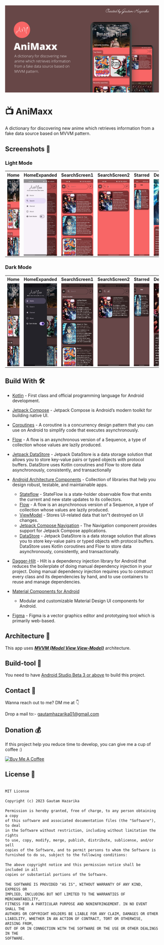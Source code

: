 ![GitHub Cards Preview](https://github.com/gautam84/AniMaxx/blob/master/art/AniMaxx.png?raw=true)

# 📺 AniMaxx
A dictionary for discovering new anime which retrieves information from a fake data source based on MVVM pattern.

## Screenshots 📱 


### Light Mode
<table style="table-layout: fixed;">
  <tr>
    <th>Home</th>
    <th>HomeExpanded</th>
    <th>SearchScreen1</th>
    <th>SearchScreen2</th>
    <th>Starred</th>
    <th>DetailScreen</th>
    <th>About</th>
  </tr>
  <tr>
    <td><img src="https://github.com/gautam84/AniMaxx/blob/master/screenshots/lightMode/HomeLight.jpeg" alt="Home" style="height: 250px; width: auto; display: block; margin: 0 auto;"></td>
    <td><img src="https://github.com/gautam84/AniMaxx/blob/master/screenshots/lightMode/HomeExpandedLight.jpeg" alt="HomeExpanded" style="height: 250px; width: auto; display: block; margin: 0 auto;"></td>
    <td><img src="https://github.com/gautam84/AniMaxx/blob/master/screenshots/lightMode/SearchScreen1Light.jpeg" alt="SearchScreen1" style="height: 250px; width: auto; display: block; margin: 0 auto;"></td>
    <td><img src="https://github.com/gautam84/AniMaxx/blob/master/screenshots/lightMode/SearchScreen2Light.jpeg" alt="SearchScreen2" style="height: 250px; width: auto; display: block; margin: 0 auto;"></td>
    <td><img src="https://github.com/gautam84/AniMaxx/blob/master/screenshots/lightMode/StarredScreenLight.jpeg" alt="Starred" style="height: 250px; width: auto; display: block; margin: 0 auto;"></td>
    <td><img src="https://github.com/gautam84/AniMaxx/blob/master/screenshots/lightMode/DetailScreenLight.jpeg" alt="DetailScreen" style="height: 250px; width: auto; display: block; margin: 0 auto;"></td>
    <td><img src="https://github.com/gautam84/AniMaxx/blob/master/screenshots/lightMode/AboutScreenLight.jpeg" alt="About" style="height: 250px; width: auto; display: block; margin: 0 auto;"></td>
  </tr>
</table>

### Dark Mode
<table style="table-layout: fixed;">
  <tr>
    <th>Home</th>
    <th>HomeExpanded</th>
    <th>SearchScreen1</th>
    <th>SearchScreen2</th>
    <th>Starred</th>
    <th>DetailScreen</th>
    <th>About</th>
  </tr>
  <tr>
    <td><img src="https://github.com/gautam84/AniMaxx/blob/master/screenshots/darkMode/HomeDark.jpeg" alt="Home" style="height: 270px; width: auto; display: block; margin: 0 auto;"></td>
    <td><img src="https://github.com/gautam84/AniMaxx/blob/master/screenshots/darkMode/HomeExpandedDark.jpeg" alt="HomeExpanded" style="height: 270px; width: auto; display: block; margin: 0 auto;"></td>
    <td><img src="https://github.com/gautam84/AniMaxx/blob/master/screenshots/darkMode/SearchScreen1Dark.jpeg" alt="SearchScreen1" style="height: 270px; width: auto; display: block; margin: 0 auto;"></td>
    <td><img src="https://github.com/gautam84/AniMaxx/blob/master/screenshots/darkMode/SearchScreen2Dark.jpeg" alt="SearchScreen2" style="height: 270px; width: auto; display: block; margin: 0 auto;"></td>
    <td><img src="https://github.com/gautam84/AniMaxx/blob/master/screenshots/darkMode/StarredScreenDark.jpeg" alt="Starred" style="height: 270px; width: auto; display: block; margin: 0 auto;"></td>
    <td><img src="https://github.com/gautam84/AniMaxx/blob/master/screenshots/darkMode/DetailScreenDark.jpeg" alt="DetailScreen" style="height: 270px; width: auto; display: block; margin: 0 auto;"></td>
    <td><img src="https://github.com/gautam84/AniMaxx/blob/master/screenshots/darkMode/AboutScreenDark.jpeg" alt="About" style="height: 270px; width: auto; display: block; margin: 0 auto;"></td>
  </tr>
</table>


## Build With 🛠

- [Kotlin](https://kotlinlang.org/) - First class and official programming language for Android
  development.
- [Jetpack Compose](https://developer.android.com/jetpack/compose) - Jetpack Compose is Android’s
  modern toolkit for building native UI.
- [Coroutines](https://kotlinlang.org/docs/reference/coroutines-overview.html) - A coroutine is a
  concurrency design pattern that you can use on Android to simplify code that executes
  asynchronously.
- [Flow](https://kotlinlang.org/docs/reference/coroutines/flow.html) - A flow is an asynchronous
  version of a Sequence, a type of collection whose values are lazily produced.
- [Jetpack DataStore](https://developer.android.com/topic/libraries/architecture/datastore) -
  Jetpack DataStore is a data storage solution that allows you to store key-value pairs or typed
  objects with protocol buffers. DataStore uses Kotlin coroutines and Flow to store data
  asynchronously, consistently, and transactionally
- [Android Architecture Components](https://developer.android.com/topic/libraries/architecture) -
  Collection of libraries that help you design robust, testable, and maintainable apps.
  - [Stateflow](https://developer.android.com/kotlin/flow/stateflow-and-sharedflow) - StateFlow is a
    state-holder observable flow that emits the current and new state updates to its collectors.
  - [Flow](https://kotlinlang.org/docs/reference/coroutines/flow.html) - A flow is an asynchronous
    version of a Sequence, a type of collection whose values are lazily produced.
  - [ViewModel](https://developer.android.com/topic/libraries/architecture/viewmodel) - Stores
    UI-related data that isn"t destroyed on UI changes.
  - [Jetpack Compose Navigation](https://developer.android.com/jetpack/compose/navigation) - The
    Navigation component provides support for Jetpack Compose applications.
  - [DataStore](https://developer.android.com/topic/libraries/architecture/datastore) - Jetpack
    DataStore is a data storage solution that allows you to store key-value pairs or typed objects
    with protocol buffers. DataStore uses Kotlin coroutines and Flow to store data asynchronously,
    consistently, and transactionally.
- [Dagger-Hilt](https://developer.android.com/training/dependency-injection/hilt-android) - Hilt is a dependency injection library for Android that reduces the     boilerplate of doing manual dependency injection in your project. Doing manual dependency injection requires you to construct every class and its                 dependencies by hand, and to use containers to reuse and manage dependencies.

- [Material Components for Android](https://github.com/material-components/material-components-android)
  - Modular and customizable Material Design UI components for Android.
- [Figma](https://figma.com/) - Figma is a vector graphics editor and prototyping tool which is
  primarily web-based.

## Architecture 🗼

This app uses [***MVVM (Model View
View-Model)***](https://developer.android.com/jetpack/docs/guide#recommended-app-arch) architecture.

## Build-tool 🧰
You need to have [Android Studio Beta 3 or above](https://developer.android.com/studio/preview) to build this project.

## Contact 📩

Wanna reach out to me? DM me at 👇

Drop a mail to:- gautamhazarika01@gmail.com

## Donation 💰

If this project help you reduce time to develop, you can give me a cup of coffee :)

<a href="https://www.buymeacoffee.com/gautam.hz" target="_blank"><img src="https://www.buymeacoffee.com/assets/img/custom_images/yellow_img.png" alt="Buy Me A Coffee" style="height: 41px !important;width: 174px !important;box-shadow: 0px 3px 2px 0px rgba(190, 190, 190, 0.5) !important;-webkit-box-shadow: 0px 3px 2px 0px rgba(190, 190, 190, 0.5) !important;" ></a>


## License 🔖

```

MIT License

Copyright (c) 2023 Gautam Hazarika

Permission is hereby granted, free of charge, to any person obtaining a copy
of this software and associated documentation files (the "Software"), to deal
in the Software without restriction, including without limitation the rights
to use, copy, modify, merge, publish, distribute, sublicense, and/or sell
copies of the Software, and to permit persons to whom the Software is
furnished to do so, subject to the following conditions:

The above copyright notice and this permission notice shall be included in all
copies or substantial portions of the Software.

THE SOFTWARE IS PROVIDED "AS IS", WITHOUT WARRANTY OF ANY KIND, EXPRESS OR
IMPLIED, INCLUDING BUT NOT LIMITED TO THE WARRANTIES OF MERCHANTABILITY,
FITNESS FOR A PARTICULAR PURPOSE AND NONINFRINGEMENT. IN NO EVENT SHALL THE
AUTHORS OR COPYRIGHT HOLDERS BE LIABLE FOR ANY CLAIM, DAMAGES OR OTHER
LIABILITY, WHETHER IN AN ACTION OF CONTRACT, TORT OR OTHERWISE, ARISING FROM,
OUT OF OR IN CONNECTION WITH THE SOFTWARE OR THE USE OR OTHER DEALINGS IN THE
SOFTWARE.



```

